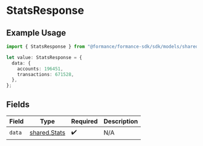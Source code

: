 # StatsResponse

## Example Usage

```typescript
import { StatsResponse } from "@formance/formance-sdk/sdk/models/shared";

let value: StatsResponse = {
  data: {
    accounts: 196451,
    transactions: 671528,
  },
};
```

## Fields

| Field                                               | Type                                                | Required                                            | Description                                         |
| --------------------------------------------------- | --------------------------------------------------- | --------------------------------------------------- | --------------------------------------------------- |
| `data`                                              | [shared.Stats](../../../sdk/models/shared/stats.md) | :heavy_check_mark:                                  | N/A                                                 |
